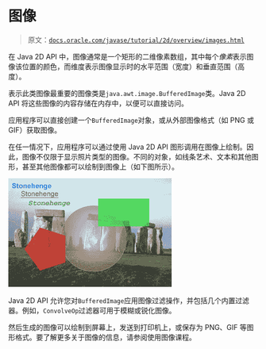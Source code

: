 # 图像

> 原文：[`docs.oracle.com/javase/tutorial/2d/overview/images.html`](https://docs.oracle.com/javase/tutorial/2d/overview/images.html)

在 Java 2D API 中，图像通常是一个矩形的二维像素数组，其中每个*像素*表示图像该位置的颜色，而维度表示图像显示时的水平范围（宽度）和垂直范围（高度）。

表示此类图像最重要的图像类是`java.awt.image.BufferedImage`类。Java 2D API 将这些图像的内容存储在内存中，以便可以直接访问。

应用程序可以直接创建一个`BufferedImage`对象，或从外部图像格式（如 PNG 或 GIF）获取图像。

在任一情况下，应用程序可以通过使用 Java 2D API 图形调用在图像上绘制。因此，图像不仅限于显示照片类型的图像。不同的对象，如线条艺术、文本和其他图形，甚至其他图像都可以绘制到图像上（如下图所示）。

![这个图表示图像作为一个绘图表面](img/dbf98679049ee4df8dfb7f04644d9dc8.png)

Java 2D API 允许您对`BufferedImage`应用图像过滤操作，并包括几个内置过滤器。例如，`ConvolveOp`过滤器可用于模糊或锐化图像。

然后生成的图像可以绘制到屏幕上，发送到打印机上，或保存为 PNG、GIF 等图形格式。要了解更多关于图像的信息，请参阅使用图像课程。
